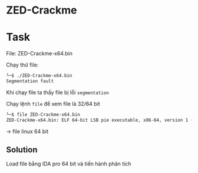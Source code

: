 # **ZED-Crackme**

# Task
File: ZED-Crackme-x64.bin

Chạy thử file:

```bash
└─$ ./ZED-Crackme-x64.bin
Segmentation fault
```
Khi chạy file ta thấy file bị lỗi `segmentation`

Chạy lệnh  `file` để xem file là 32/64 bit

```bash
└─$ file ZED-Crackme-x64.bin
ZED-Crackme-x64.bin: ELF 64-bit LSB pie executable, x86-64, version 1 (SYSV), statically linked, no section header
```
-> file linux 64 bit

## Solution

Load file bằng IDA pro 64 bit và tiến hành phân tích

